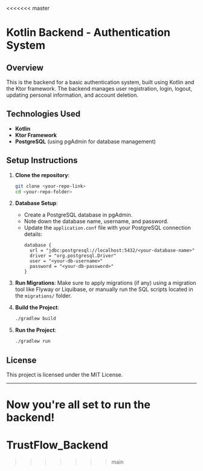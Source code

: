 <<<<<<< master
# Kotlin Backend - Authentication System

## Overview

This is the backend for a basic authentication system, built using Kotlin and the Ktor framework. The backend manages user registration, login, logout, updating personal information, and account deletion.

## Technologies Used

- **Kotlin**
- **Ktor Framework**
- **PostgreSQL** (using pgAdmin for database management)

## Setup Instructions

1. **Clone the repository**:
   ```bash
   git clone <your-repo-link>
   cd <your-repo-folder>
   ```

2. **Database Setup**:
   - Create a PostgreSQL database in pgAdmin.
   - Note down the database name, username, and password.
   - Update the `application.conf` file with your PostgreSQL connection details:
     ```hocon
     database {
       url = "jdbc:postgresql://localhost:5432/<your-database-name>"
       driver = "org.postgresql.Driver"
       user = "<your-db-username>"
       password = "<your-db-password>"
     }
     ```

3. **Run Migrations**:
   Make sure to apply migrations (if any) using a migration tool like Flyway or Liquibase, or manually run the SQL scripts located in the `migrations/` folder.

4. **Build the Project**:
   ```bash
   ./gradlew build
   ```

5. **Run the Project**:
   ```bash
   ./gradlew run
   ```

## License

This project is licensed under the MIT License.

---

Now you're all set to run the backend!
=======
# TrustFlow_Backend
>>>>>>> main
